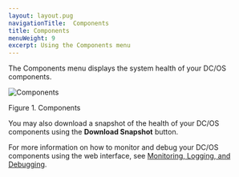 ```yaml
---
layout: layout.pug
navigationTitle:  Components
title: Components
menuWeight: 9
excerpt: Using the Components menu
---
```


The Components menu displays the system health of your DC/OS components.

![Components](/dcos/1.11/img/components-ee.png)

Figure 1. Components

You may also download a snapshot of the health of your DC/OS components using the **Download Snapshot** button.

For more information on how to monitor and debug your DC/OS components using the web interface, see [Monitoring, Logging, and Debugging](/dcos/1.11/monitoring/).
